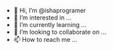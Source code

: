 - 👋 Hi, I’m @ishaprogramer
- 👀 I’m interested in ...
- 🌱 I’m currently learning ...
- 💞️ I’m looking to collaborate on ...
- 📫 How to reach me ...

<!---
ishaprogramer/ishaprogramer is a ✨ special ✨ repository because its `README.md` (this file) appears on your GitHub profile.
You can click the Preview link to take a look at your changes.
--->
